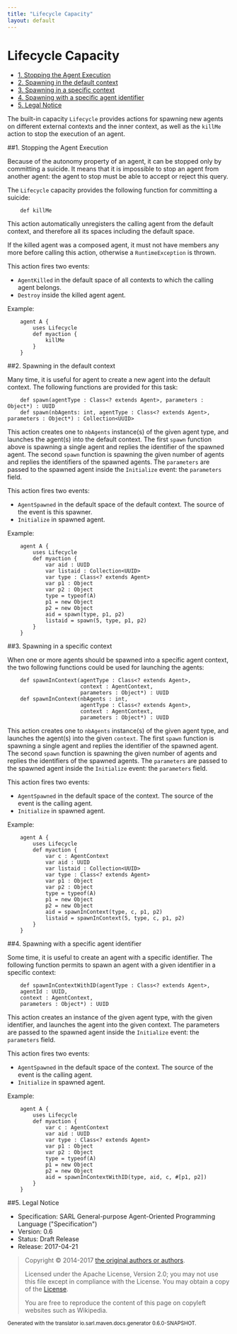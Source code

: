 ```yaml
---
title: "Lifecycle Capacity"
layout: default
---
```


# Lifecycle Capacity


<ul class="page_outline" id="page_outline">

<li><a href="#1-stopping-the-agent-execution">1. Stopping the Agent Execution</a></li>
<li><a href="#2-spawning-in-the-default-context">2. Spawning in the default context</a></li>
<li><a href="#3-spawning-in-a-specific-context">3. Spawning in a specific context</a></li>
<li><a href="#4-spawning-with-a-specific-agent-identifier">4. Spawning with a specific agent identifier</a></li>
<li><a href="#5-legal-notice">5. Legal Notice</a></li>

</ul>


The built-in capacity `Lifecycle` provides actions for spawning new agents on different external contexts and
the inner context, as well as the `killMe` action to stop the execution of an agent.





##1. Stopping the Agent Execution

Because of the autonomy property of an agent, it can be stopped only by committing a suicide. It means that
it is impossible to stop an agent from another agent: the agent to stop must be able to accept or reject
this query.

The `Lifecycle` capacity provides the following function for committing a suicide:

```sarl
	def killMe
```



This action automatically unregisters the calling agent from the default context, and therefore all its
spaces including the default space.

<veryimportantnote> If the killed agent was a composed agent, it must not have members any more before
calling this action, otherwise a `RuntimeException` is thrown.</veryimportantnote>

This action fires two events:

* `AgentKilled` in the default space of all contexts to which the calling agent belongs.
* `Destroy` inside the killed agent agent.




Example:

```sarl
	agent A {
		uses Lifecycle
		def myaction {
			killMe
		}
	}
```



##2. Spawning in the default context

Many time, it is useful for agent to create a new agent into the default context. The following
functions are provided for this task:

```sarl
	def spawn(agentType : Class<? extends Agent>, parameters : Object*) : UUID
	def spawn(nbAgents: int, agentType : Class<? extends Agent>, parameters : Object*) : Collection<UUID>
```


This action creates one to `nbAgents` instance(s) of the given agent type, and launches the agent(s)
into the default context.
The first `spawn` function above is spawning a single agent and replies the identifier of the spawned agent.
The second `spawn` function is spawning the given number of agents and replies the identifiers of the
spawned agents.
The `parameters` are passed to the spawned agent inside the `Initialize` event: the `parameters` field.



This action fires two events:

* `AgentSpawned` in the default space of the default context. The source of the event is this spawner.
* `Initialize` in spawned agent.




Example:

```sarl
	agent A {
		uses Lifecycle
		def myaction {
			var aid : UUID
			var listaid : Collection<UUID>
			var type : Class<? extends Agent>
			var p1 : Object
			var p2 : Object
			type = typeof(A)
			p1 = new Object
			p2 = new Object
			aid = spawn(type, p1, p2)
			listaid = spawn(5, type, p1, p2)
		}
	}
```



##3. Spawning in a specific context

When one or more agents should be spawned into a specific agent context, the two following functions
could be used for launching the agents:

```sarl
	def spawnInContext(agentType : Class<? extends Agent>,
	                   context : AgentContext,
	                   parameters : Object*) : UUID
	def spawnInContext(nbAgents : int,
	                   agentType : Class<? extends Agent>,
	                   context : AgentContext,
	                   parameters : Object*) : UUID
```



This action creates one to `nbAgents` instance(s) of the given agent type, and launches the agent(s)
into the given `context`.
The first `spawn` function is spawning a single agent and replies the identifier of the spawned agent.
The second `spawn` function is spawning the given number of agents and replies the identifiers of the
spawned agents.
The `parameters` are passed to the spawned agent inside the `Initialize` event: the
`parameters` field.

This action fires two events:

* `AgentSpawned` in the default space of the context. The source of the event is the calling agent.
* `Initialize` in spawned agent.

Example:

```sarl
	agent A {
		uses Lifecycle
		def myaction {
			var c : AgentContext
			var aid : UUID
			var listaid : Collection<UUID>
			var type : Class<? extends Agent>
			var p1 : Object
			var p2 : Object
			type = typeof(A)
			p1 = new Object
			p2 = new Object
			aid = spawnInContext(type, c, p1, p2)
			listaid = spawnInContext(5, type, c, p1, p2)
		}
	}
```



##4. Spawning with a specific agent identifier

Some time, it is useful to create an agent with a specific identifier. The following function permits to spawn an agent
with a given identifier in a specific context:

```sarl
	def spawnInContextWithID(agentType : Class<? extends Agent>,
	agentId : UUID,
	context : AgentContext,
	parameters : Object*) : UUID
```


This action creates an instance of the given agent type, with the given identifier, and launches the agent
into the given context.
The parameters are passed to the spawned agent inside the `Initialize` event: the `parameters` field.

This action fires two events:

* `AgentSpawned` in the default space of the context. The source of the event is the calling agent.
* `Initialize` in spawned agent.

Example:

```sarl
	agent A {
		uses Lifecycle
		def myaction {
			var c : AgentContext
			var aid : UUID
			var type : Class<? extends Agent>
			var p1 : Object
			var p2 : Object
			type = typeof(A)
			p1 = new Object
			p2 = new Object
			aid = spawnInContextWithID(type, aid, c, #[p1, p2])
		}
	}
```



##5. Legal Notice

* Specification: SARL General-purpose Agent-Oriented Programming Language ("Specification")
* Version: 0.6
* Status: Draft Release
* Release: 2017-04-21

> Copyright &copy; 2014-2017 [the original authors or authors](http://www.sarl.io/about/index.html).
>
> Licensed under the Apache License, Version 2.0;
> you may not use this file except in compliance with the License.
> You may obtain a copy of the [License](http://www.apache.org/licenses/LICENSE-2.0).
>
> You are free to reproduce the content of this page on copyleft websites such as Wikipedia.

<small>Generated with the translator io.sarl.maven.docs.generator 0.6.0-SNAPSHOT.</small>